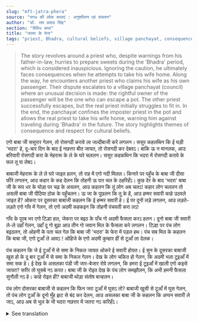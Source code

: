 ```yaml
---
slug: "mft-jatra-phera"
source: "मगध की लोक कथाएं : अनुशाीलन एवं संचयन"
author: "डॉ. राम प्रसाद सिंह"
section: "विविध कथा"
title: "जतरा के फेरा"
tags: "priest, Bhadra, cultural beliefs, village panchayat, consequences"
---
```

<blockquote>
The story revolves around a priest who, despite warnings from his father-in-law, hurries to prepare sweets during the 'Bhadra' period, which is considered inauspicious. Ignoring the caution, he ultimately faces consequences when he attempts to take his wife home. Along the way, he encounters another priest who claims his wife as his own passenger. Their dispute escalates to a village panchayat (council) where an unusual decision is made: the rightful owner of the passenger will be the one who can escape a pot. The other priest successfully escapes, but the real priest initially struggles to fit in. In the end, the panchayat confines the imposter priest in the pot and allows the real priest to take his wife home, warning him against traveling during 'Bhadra' in the future. The story highlights themes of consequence and respect for cultural beliefs.
</blockquote>

एगो बाबा जी ससुरार गेलन, तो रोसगदी करावे ला जल्दीबाजी करे लगलन। ससुर कहलथिन कि ई घड़ी 'भदरा' हे, दू-चार दिन के बाद ई नछत्तर बीत जायत, तो रोसगदी कर देबवऽ। बाकि ऊ न मानलक, आउ बरियारी रोसगदी करा के मेहरारू के ले के घरे चललन। ससुर कहकथिन कि भदरा में रोसगदी करावे के फल तू पा लेबऽ। 

बाबाजी मेहरारू के ले ले घरे जाइत हलन, तो राह में एगो नदी मिलल। किनारे पर पहुँच के बाबा जी दीसा फीरे लगलन, आउ कहार के कह देलन कि तोहनी ऊ पार चल के ठहरिहँऽ। कुछ देर के बाद 'भदरा' बाबा जी के रूप धर के घोड़ा पर चढ़ के अयलन, आउ कहलन कि तूं लोग अब चलऽ! कहार लोग चललन तो असली बाबा जी पीठिया ठोक के पहुँचलन। ऊ जा के पूछलन कि तू के हें, आउ हम्मर सवारी काहे उठवले जाइत हें? ओकरा पर दूसरका बाबाजी कहलन कि ई हम्मर सवारी हे। ई पर दूनों लड़े लगलन, आउ लड़ते-लड़ते एगो गाँव में गेलन, तो एगो अदमी कहकइन कि तोहनी पंचयती करा लऽ!
 
गाँव के पूरब भर एगो टिल्हा हल, जेकरा पर बइठ के पाँच गो अदमी फैसला करऽ हलन। दूनो बाबा जी सवारी ले-ले उहाँ गेलन, उहाँ दू गो बूढ़ा आउ तीन गो जवान मिल के फैसला करे लगलन। टिल्हा पर पंच लोग बइठलन, तो ओहनी के पता चल गेल कि बाबा जी 'भदरा’ के फेरा में पड़ल हथ। पंच सब मिल के कहलन कि बाबा जी, एगो टूआँ ले आवऽ ! ओहिजे के एगो अदमी कुम्हार हीं से टूआँ ला देलक। 

पंच कहलन कि जे ई टूआँ में से समा के निकल जायत ओकरे ई सवारी होयत। ई सुन के दूसरका बाबाजी खुस हो के दू बार टूआँ में से समा के निकल गेलन। देख के लोग चकित हो गेलन, कि अदमी भला टूइआँ में समा सक हे। ई देख के असलका पंडी जी जार-बेजार रोवे लगलन, कि हमरा ई टूइआँ में खाली एगो कइसे जायत? सरीर तो घुसबे नऽ करत। बाबा जी के रोइत देख के पंच लोग समझौलन, कि अभी हमनी फैसला सुनौली नऽ हे। काहे रोइत ही? बाबाजी थोड़ा संतोष बान्हलन। 

पंच लोग दोसरका बाबाजी से कहलन कि फिन जरा टूआँ में घुसऽ तो?  बाबाजी खुसी से टूआँ में घुस गेलन, तो पंच लोग टूआँ के दूनो मुँह झट से बंद कर देलन, आउ असलका बाबा जी के कहलन कि अप्पन सवारी ले जाऽ, आउ अब से भूल के भी भदरा नछत्तर में जतरा नऽ करिहँऽ। 

<details>
<summary>See translation</summary>

A priest went to his in-laws' house and hurried to prepare the sweets. His father-in-law said that it was 'Bhadra' at that moment, and that they should wait for two to four days until this phase passed before making the sweets. However, he did not listen and hurriedly made the sweets to take his wife home. The father-in-law warned him that he would reap the consequences of making sweets during 'Bhadra.'

As the priest was taking his wife home, they came across a river. Upon reaching the bank, the priest gave instructions to the bearers to stay on the other side. After some time, 'Bhadra' appeared in the form of a horse and said, "You all can go now!" As the bearers moved on, the real priest arrived, clapping his hands. He asked, "Who are you, and why are you taking my passenger?" The other priest responded, "This is my passenger." They began to fight, and while they were quarreling, they reached a village where a man suggested that they settle it in front of a panchayat.

To the east of the village, there was a platform where five men were making decisions. Both priests took their disputes there. There, two elderly men and three young men started to deliberate. As the panchayat members were sitting on the platform, they realized that the priests were caught up in the 'Bhadra' issue. The panchayat members called out for someone to bring a pot. One man from the area brought a pot from a potter.

The panchayat announced that whoever could escape from this pot would be considered the rightful owner of the passenger. Hearing this, the other priest happily entered the pot and escaped twice. The onlookers were amazed that a person could actually fit into the pot. Seeing this, the real priest began to wail, saying, "How can I go into this pot all alone? My body simply won't fit." Seeing the priest crying, the panchayat members reassured him that they hadn't delivered their decision yet. "Why are you crying?" they asked. The priest calmed down a bit.

The panchayat members then asked the other priest to enter the pot again. He happily got into the pot, and the panchayat members quickly closed both the openings of the pot and told the real priest to take his passenger and that he should never even think of traveling during the 'Bhadra' period again.
</details>